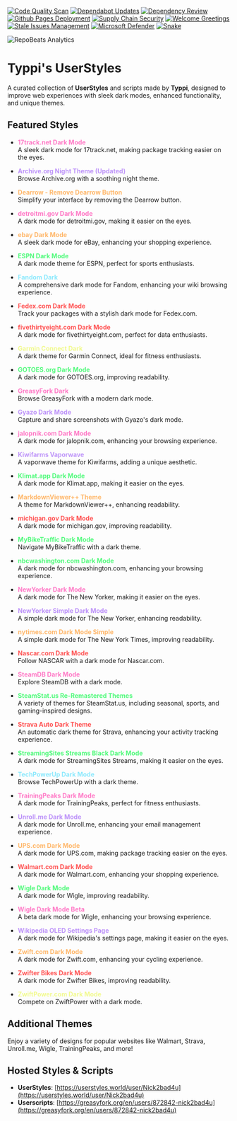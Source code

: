 [![Code Quality Scan](https://github.com/Nick2bad4u/UserStyles/actions/workflows/github-code-scanning/codeql/badge.svg)](https://github.com/Nick2bad4u/UserStyles/actions/workflows/github-code-scanning/codeql)
[![Dependabot Updates](https://github.com/Nick2bad4u/UserStyles/actions/workflows/dependabot/dependabot-updates/badge.svg)](https://github.com/Nick2bad4u/UserStyles/actions/workflows/dependabot/dependabot-updates)
[![Dependency Review](https://github.com/Nick2bad4u/UserStyles/actions/workflows/dependency-review.yml/badge.svg)](https://github.com/Nick2bad4u/UserStyles/actions/workflows/dependency-review.yml)
[![Github Pages Deployment](https://github.com/Nick2bad4u/UserStyles/actions/workflows/pages/pages-build-deployment/badge.svg)](https://github.com/Nick2bad4u/UserStyles/actions/workflows/pages/pages-build-deployment)
[![Supply Chain Security](https://github.com/Nick2bad4u/UserStyles/actions/workflows/scorecards.yml/badge.svg)](https://github.com/Nick2bad4u/UserStyles/actions/workflows/scorecards.yml)
[![Welcome Greetings](https://github.com/Nick2bad4u/UserStyles/actions/workflows/greetings.yml/badge.svg)](https://github.com/Nick2bad4u/UserStyles/actions/workflows/greetings.yml)
[![Stale Issues Management](https://github.com/Nick2bad4u/UserStyles/actions/workflows/stale.yml/badge.svg)](https://github.com/Nick2bad4u/UserStyles/actions/workflows/stale.yml)
[![Microsoft Defender](https://github.com/Nick2bad4u/UserStyles/actions/workflows/defender.yml/badge.svg)](https://github.com/Nick2bad4u/UserStyles/actions/workflows/defender.yml)
[![Snake](https://github.com/Nick2bad4u/UserStyles/actions/workflows/Snake.yml/badge.svg)](https://github.com/Nick2bad4u/UserStyles/actions/workflows/Snake.yml)

![RepoBeats Analytics](https://repobeats.axiom.co/api/embed/9831c07785869d711723400c1b0acbae9d78dc50.svg 'Repobeats analytics image')


# Typpi's UserStyles

A curated collection of **UserStyles** and scripts made by **Typpi**, designed to improve web experiences with sleek dark modes, enhanced functionality, and unique themes.

## Featured Styles

- **<span style="color: #ff79c6;">17track.net Dark Mode</span>**  
  A sleek dark mode for 17track.net, making package tracking easier on the eyes.

- **<span style="color: #bd93f9;">Archive.org Night Theme (Updated)</span>**  
  Browse Archive.org with a soothing night theme.

- **<span style="color: #ffb86c;">Dearrow - Remove Dearrow Button</span>**  
  Simplify your interface by removing the Dearrow button.

- **<span style="color: #ff79c6;">detroitmi.gov Dark Mode</span>**  
  A dark mode for detroitmi.gov, making it easier on the eyes.

- **<span style="color: #ffb86c;">ebay Dark Mode</span>**  
  A sleek dark mode for eBay, enhancing your shopping experience.

- **<span style="color: #50fa7b;">ESPN Dark Mode</span>**  
  A dark mode theme for ESPN, perfect for sports enthusiasts.

- **<span style="color: #8be9fd;">Fandom Dark</span>**  
  A comprehensive dark mode for Fandom, enhancing your wiki browsing experience.

- **<span style="color: #ff5555;">Fedex.com Dark Mode</span>**  
  Track your packages with a stylish dark mode for Fedex.com.

- **<span style="color: #ff5555;">fivethirtyeight.com Dark Mode</span>**  
  A dark mode for fivethirtyeight.com, perfect for data enthusiasts.

- **<span style="color: #f1fa8c;">Garmin Connect Dark</span>**  
  A dark theme for Garmin Connect, ideal for fitness enthusiasts.

- **<span style="color: #50fa7b;">GOTOES.org Dark Mode</span>**  
  A dark mode for GOTOES.org, improving readability.

- **<span style="color: #ff79c6;">GreasyFork Dark</span>**  
  Browse GreasyFork with a modern dark mode.

- **<span style="color: #bd93f9;">Gyazo Dark Mode</span>**  
  Capture and share screenshots with Gyazo's dark mode.

- **<span style="color: #ff79c6;">jalopnik.com Dark Mode</span>**  
  A dark mode for jalopnik.com, enhancing your browsing experience.

- **<span style="color: #bd93f9;">Kiwifarms Vaporwave</span>**  
  A vaporwave theme for Kiwifarms, adding a unique aesthetic.

- **<span style="color: #50fa7b;">Klimat.app Dark Mode</span>**  
  A dark mode for Klimat.app, making it easier on the eyes.

- **<span style="color: #ffb86c;">MarkdownViewer++ Theme</span>**  
  A theme for MarkdownViewer++, enhancing readability.

- **<span style="color: #ff5555;">michigan.gov Dark Mode</span>**  
  A dark mode for michigan.gov, improving readability.

- **<span style="color: #50fa7b;">MyBikeTraffic Dark Mode</span>**  
  Navigate MyBikeTraffic with a dark theme.

- **<span style="color: #50fa7b;">nbcwashington.com Dark Mode</span>**  
  A dark mode for nbcwashington.com, enhancing your browsing experience.

- **<span style="color: #ff79c6;">NewYorker Dark Mode</span>**  
  A dark mode for The New Yorker, making it easier on the eyes.

- **<span style="color: #bd93f9;">NewYorker Simple Dark Mode</span>**  
  A simple dark mode for The New Yorker, enhancing readability.

- **<span style="color: #ffb86c;">nytimes.com Dark Mode Simple</span>**  
  A simple dark mode for The New York Times, improving readability.

- **<span style="color: #ff5555;">Nascar.com Dark Mode</span>**  
  Follow NASCAR with a dark mode for Nascar.com.

- **<span style="color: #ff79c6;">SteamDB Dark Mode</span>**  
  Explore SteamDB with a dark mode.

- **<span style="color: #50fa7b;">SteamStat.us Re-Remastered Themes</span>**  
  A variety of themes for SteamStat.us, including seasonal, sports, and gaming-inspired designs.

- **<span style="color: #ff5555;">Strava Auto Dark Theme</span>**  
  An automatic dark theme for Strava, enhancing your activity tracking experience.

- **<span style="color: #50fa7b;">StreamingSites Streams Black Dark Mode</span>**  
  A dark mode for StreamingSites Streams, making it easier on the eyes.

- **<span style="color: #8be9fd;">TechPowerUp Dark Mode</span>**  
  Browse TechPowerUp with a dark theme.

- **<span style="color: #ff79c6;">TrainingPeaks Dark Mode</span>**  
  A dark mode for TrainingPeaks, perfect for fitness enthusiasts.

- **<span style="color: #bd93f9;">Unroll.me Dark Mode</span>**  
  A dark mode for Unroll.me, enhancing your email management experience.

- **<span style="color: #ffb86c;">UPS.com Dark Mode</span>**  
  A dark mode for UPS.com, making package tracking easier on the eyes.

- **<span style="color: #ff5555;">Walmart.com Dark Mode</span>**  
  A dark mode for Walmart.com, enhancing your shopping experience.

- **<span style="color: #50fa7b;">Wigle Dark Mode</span>**  
  A dark mode for Wigle, improving readability.

- **<span style="color: #ff79c6;">Wigle Dark Mode Beta</span>**  
  A beta dark mode for Wigle, enhancing your browsing experience.

- **<span style="color: #bd93f9;">Wikipedia OLED Settings Page</span>**  
  A dark mode for Wikipedia's settings page, making it easier on the eyes.

- **<span style="color: #ffb86c;">Zwift.com Dark Mode</span>**  
  A dark mode for Zwift.com, enhancing your cycling experience.

- **<span style="color: #ff5555;">Zwifter Bikes Dark Mode</span>**  
  A dark mode for Zwifter Bikes, improving readability.

- **<span style="color: #f1fa8c;">ZwiftPower.com Dark Mode</span>**  
  Compete on ZwiftPower with a dark mode.

## Additional Themes

Enjoy a variety of designs for popular websites like Walmart, Strava, Unroll.me, Wigle, TrainingPeaks, and more!

## Hosted Styles & Scripts

- **UserStyles**: [https://userstyles.world/user/Nick2bad4u](https://userstyles.world/user/Nick2bad4u)
- **Userscripts**: [https://greasyfork.org/en/users/872842-nick2bad4u](https://greasyfork.org/en/users/872842-nick2bad4u)
